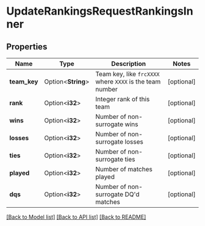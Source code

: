 # UpdateRankingsRequestRankingsInner

## Properties

Name | Type | Description | Notes
------------ | ------------- | ------------- | -------------
**team_key** | Option<**String**> | Team key, like `frcXXXX` where `XXXX` is the team number | [optional]
**rank** | Option<**i32**> | Integer rank of this team | [optional]
**wins** | Option<**i32**> | Number of non-surrogate wins | [optional]
**losses** | Option<**i32**> | Number of non-surrogate losses | [optional]
**ties** | Option<**i32**> | Number of non-surrogate ties | [optional]
**played** | Option<**i32**> | Number of matches played | [optional]
**dqs** | Option<**i32**> | Number of non-surrogate DQ'd matches | [optional]

[[Back to Model list]](../README.md#documentation-for-models) [[Back to API list]](../README.md#documentation-for-api-endpoints) [[Back to README]](../README.md)


